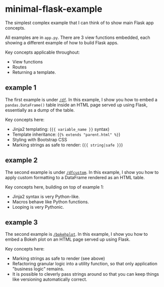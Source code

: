 # minimal-flask-example

The simplest complex example that I can think of to show main Flask app concepts.

All examples are in `app.py`. There are 3 view functions embedded, each showing a different example of how to build Flask apps.

Key concepts applicable throughout:

- View functions
- Routes
- Returning a template.

## example 1

The first example is under [`/df`](http://minimal-flask-table.herokuapp.com/df). In this example, I show you how to embed a `pandas.DataFrame()` table inside an HTML page served up using Flask, essentially as a dump of the table.

Key concepts here:

- Jinja2 templating: (`{{ variable_name }}` syntax)
- Template inheritance: (`{% extends "parent.html" %}`)
- Styling with Bootstrap CSS
- Marking strings as safe to render: (`{{ string|safe }}`)

## example 2

The second example is under [`/dfcustom`](http://minimal-flask-table.herokuapp.com/dfcustom). In this example, I show you how to apply custom formatting to a DataFrame rendered as an HTML table.

Key concepts here, building on top of example 1:

- Jinja2 syntax is very Python-like.
- Macros behave like Python functions.
- Looping is very Pythonic.

## example 3

The second example is [`/bokehplot`](http://minimal-flask-table.herokuapp.com/bokehplot). In this example, I show you how to embed a Bokeh plot on an HTML page served up using Flask.

Key concepts here:

- Marking strings as safe to render (see above)
- Refactoring granular logic into a utility function, so that only application "business logic" remains.
- It is possible to cleverly pass strings around so that you can keep things like versioning automatically correct.
